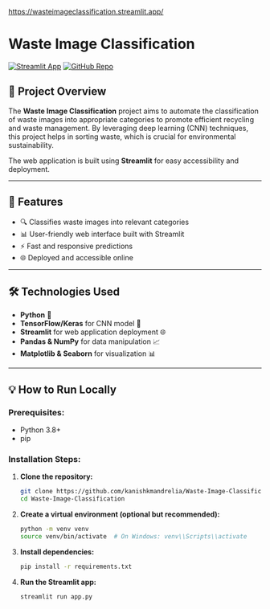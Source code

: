 https://wasteimageclassification.streamlit.app/


# Waste Image Classification

[![Streamlit App](https://img.shields.io/badge/Streamlit-App-blue)](https://wasteimageclassification.streamlit.app/)
[![GitHub Repo](https://img.shields.io/badge/GitHub-Repository-green)](https://github.com/kanishkmandrelia/Waste-Image-Classification)

## 📌 Project Overview

The **Waste Image Classification** project aims to automate the classification of waste images into appropriate categories to promote efficient recycling and waste management. By leveraging deep learning (CNN) techniques, this project helps in sorting waste, which is crucial for environmental sustainability.

The web application is built using **Streamlit** for easy accessibility and deployment.

---

## 🚀 Features

- 🔍 Classifies waste images into relevant categories
- 📊 User-friendly web interface built with Streamlit
- ⚡ Fast and responsive predictions
- 🌐 Deployed and accessible online

---

## 🛠️ Technologies Used

- **Python** 🐍
- **TensorFlow/Keras** for CNN model 🧠
- **Streamlit** for web application deployment 🌐
- **Pandas & NumPy** for data manipulation 📈
- **Matplotlib & Seaborn** for visualization 📊

---

## 💡 How to Run Locally

### Prerequisites:
- Python 3.8+
- pip

### Installation Steps:

1. **Clone the repository:**
   ```bash
   git clone https://github.com/kanishkmandrelia/Waste-Image-Classification.git
   cd Waste-Image-Classification

2. **Create a virtual environment (optional but recommended):**
   ```bash
   python -m venv venv
   source venv/bin/activate  # On Windows: venv\\Scripts\\activate

3. **Install dependencies:**
   ```bash
   pip install -r requirements.txt

4. **Run the Streamlit app:**
   ```bash
   streamlit run app.py
   
